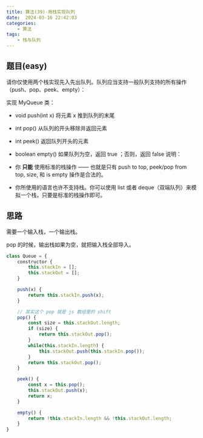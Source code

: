 ```yaml
---
title: 算法(39)-用栈实现队列
date:  2024-03-16 22:42:03
categories:
    - 算法
tags:
    - 栈与队列
---
```


## 题目(easy)

请你仅使用两个栈实现先入先出队列。队列应当支持一般队列支持的所有操作（push、pop、peek、empty）：

实现 MyQueue 类：

- void push(int x) 将元素 x 推到队列的末尾
- int pop() 从队列的开头移除并返回元素
- int peek() 返回队列开头的元素
- boolean empty() 如果队列为空，返回 true ；否则，返回 false
说明：

- 你 **只能** 使用标准的栈操作 —— 也就是只有 push to top, peek/pop from top, size, 和 is empty 操作是合法的。
- 你所使用的语言也许不支持栈。你可以使用 list 或者 deque（双端队列）来模拟一个栈，只要是标准的栈操作即可。


<!-- more -->

## 思路

需要一个输入栈，一个输出栈。

pop 的时候，输出栈如果为空，就把输入栈全部导入。

```javascript
class Queue = {
    constructor {
        this.stackIn = [];
        this.stackOut = [];
    }

    push(x) {
        return this.stackIn.push(x);
    }

    // 其实这个 pop 就是 js 数组里的 shift
    pop() {
        const size = this.stackOut.length;
        if (size) {
            return this.stackOut.pop();
        }
        while(this.stackIn.length) {
            this.stackOut.push(this.stackIn.pop());
        }
        return this.stackOut.pop();
    }

    peek() {
        const x = this.pop();
        this.stackOut.push(x);
        return x;
    }

    empty() {
        return !this.stackIn.length && !this.stackOut.length;
    }
}
```